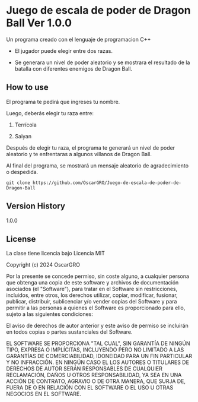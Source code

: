 # Juego de escala de poder de Dragon Ball Ver 1.0.0

<p>
Un programa creado con el lenguaje de programacion C++
</p>

- El jugador puede elegir entre dos razas.

- Se generara un nivel de poder aleatorio y se mostrara el resultado de la batalla con diferentes enemigos de Dragon Ball.

## How to use
El programa te pedirá que ingreses tu nombre.

Luego, deberás elegir tu raza entre:

1) Terrícola

2) Saiyan


Después de elegir tu raza, el programa te generará un nivel de poder aleatorio y te enfrentaras a algunos villanos de Dragon Ball.

Al final del programa, se mostrará un mensaje aleatorio de agradecimiento o despedida.
```
git clone https://github.com/OscarGRO/Juego-de-escala-de-poder-de-Dragon-Ball
```











## Version History
1.0.0



## License
La clase tiene licencia bajo Licencia MIT

Copyright (c) 2024 OscarGRO

Por la presente se concede permiso, sin coste alguno, a cualquier persona que obtenga una copia
de este software y archivos de documentación asociados (el "Software"), para tratar
en el Software sin restricciones, incluidos, entre otros, los derechos
utilizar, copiar, modificar, fusionar, publicar, distribuir, sublicenciar y/o vender
copias del Software y para permitir a las personas a quienes el Software es
proporcionado para ello, sujeto a las siguientes condiciones:

El aviso de derechos de autor anterior y este aviso de permiso se incluirán en todos
copias o partes sustanciales del Software.

EL SOFTWARE SE PROPORCIONA "TAL CUAL", SIN GARANTÍA DE NINGÚN TIPO, EXPRESA O
IMPLÍCITAS, INCLUYENDO PERO NO LIMITADO A LAS GARANTÍAS DE COMERCIABILIDAD,
IDONEIDAD PARA UN FIN PARTICULAR Y NO INFRACCIÓN. EN NINGÚN CASO EL
LOS AUTORES O TITULARES DE DERECHOS DE AUTOR SERÁN RESPONSABLES DE CUALQUIER RECLAMACIÓN, DAÑOS U OTROS
RESPONSABILIDAD, YA SEA EN UNA ACCIÓN DE CONTRATO, AGRAVIO O DE OTRA MANERA, QUE SURJA DE,
FUERA DE O EN RELACIÓN CON EL SOFTWARE O EL USO U OTRAS NEGOCIOS EN EL
SOFTWARE.
